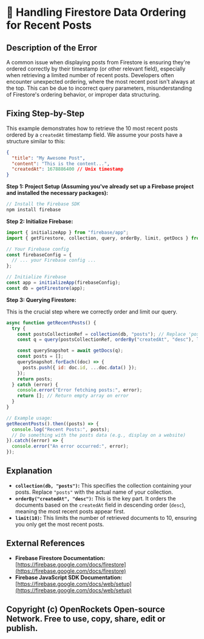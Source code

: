 # 🐞 Handling Firestore Data Ordering for Recent Posts


## Description of the Error

A common issue when displaying posts from Firestore is ensuring they're ordered correctly by their timestamp (or other relevant field), especially when retrieving a limited number of recent posts.  Developers often encounter unexpected ordering, where the most recent post isn't always at the top. This can be due to incorrect query parameters, misunderstanding of Firestore's ordering behavior, or improper data structuring.

## Fixing Step-by-Step

This example demonstrates how to retrieve the 10 most recent posts ordered by a `createdAt` timestamp field. We assume your posts have a structure similar to this:

```json
{
  "title": "My Awesome Post",
  "content": "This is the content...",
  "createdAt": 1678886400 // Unix timestamp
}
```

**Step 1: Project Setup (Assuming you've already set up a Firebase project and installed the necessary packages):**

```javascript
// Install the Firebase SDK
npm install firebase
```

**Step 2:  Initialize Firebase:**

```javascript
import { initializeApp } from "firebase/app";
import { getFirestore, collection, query, orderBy, limit, getDocs } from "firebase/firestore";

// Your Firebase config
const firebaseConfig = {
  // ... your Firebase config ...
};

// Initialize Firebase
const app = initializeApp(firebaseConfig);
const db = getFirestore(app);
```

**Step 3: Querying Firestore:**

This is the crucial step where we correctly order and limit our query.

```javascript
async function getRecentPosts() {
  try {
    const postsCollectionRef = collection(db, "posts"); // Replace 'posts' with your collection name
    const q = query(postsCollectionRef, orderBy("createdAt", "desc"), limit(10)); // Order by createdAt descending, limit to 10

    const querySnapshot = await getDocs(q);
    const posts = [];
    querySnapshot.forEach((doc) => {
      posts.push({ id: doc.id, ...doc.data() });
    });
    return posts;
  } catch (error) {
    console.error("Error fetching posts:", error);
    return []; // Return empty array on error
  }
}

// Example usage:
getRecentPosts().then((posts) => {
  console.log("Recent Posts:", posts);
  // Do something with the posts data (e.g., display on a website)
}).catch((error) => {
  console.error("An error occurred:", error);
});

```


## Explanation

* **`collection(db, "posts")`:** This specifies the collection containing your posts.  Replace `"posts"` with the actual name of your collection.
* **`orderBy("createdAt", "desc")`:** This is the key part.  It orders the documents based on the `createdAt` field in descending order (`desc`), meaning the most recent posts appear first.
* **`limit(10)`:** This limits the number of retrieved documents to 10, ensuring you only get the most recent posts.


## External References

* **Firebase Firestore Documentation:** [https://firebase.google.com/docs/firestore](https://firebase.google.com/docs/firestore)
* **Firebase JavaScript SDK Documentation:** [https://firebase.google.com/docs/web/setup](https://firebase.google.com/docs/web/setup)


## Copyright (c) OpenRockets Open-source Network. Free to use, copy, share, edit or publish.

